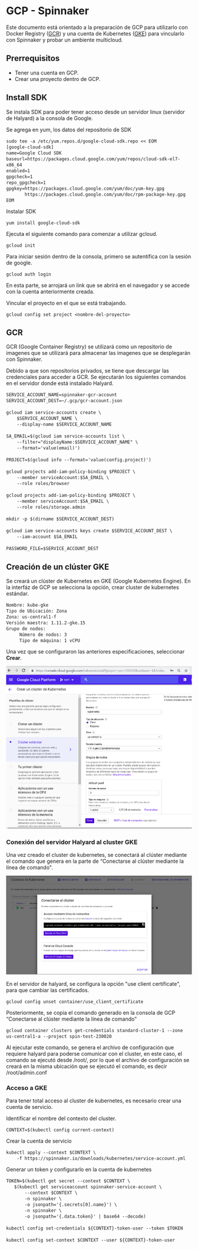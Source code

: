 # GCP  - Spinnaker

Este documento está orientado a la preparación de GCP para utilizarlo con Docker Registry ([GCR](#id1)) y una cuenta de Kubernetes ([GKE](#id2)) para vincularlo con Spinnaker y probar un ambiente multicloud.

## Prerrequisitos 
- Tener una cuenta en GCP.
- Crear una proyecto dentro de GCP.

## Install SDK 
Se instala SDK para poder tener acceso desde un servidor linux (servidor de Halyard) a la consola de Google.

Se agrega en yum, los datos del repositorio de SDK
```
sudo tee -a /etc/yum.repos.d/google-cloud-sdk.repo << EOM
[google-cloud-sdk]
name=Google Cloud SDK
baseurl=https://packages.cloud.google.com/yum/repos/cloud-sdk-el7-x86_64
enabled=1
gpgcheck=1
repo_gpgcheck=1
gpgkey=https://packages.cloud.google.com/yum/doc/yum-key.gpg
       https://packages.cloud.google.com/yum/doc/rpm-package-key.gpg
EOM     
```
Instalar SDK
```
yum install google-cloud-sdk 
```
Ejecuta el siguiente comando para comenzar a utilizar gcloud. 
```
gcloud init   
```
Para iniciar sesión dentro de la consola, primero se autentifica con la sesión de google. 
```
gcloud auth login    
```
En esta parte, se arrojará un link que se abrirá en el navegador y se accede con la cuenta anteriormente creada. 

Vincular el proyecto en el que se está trabajando.
```
gcloud config set project <nombre-del-proyecto>
```
<div id='id1' />

## GCR 

GCR (Google Container Registry) se utilizará como un repositorio de imagenes que se utilizará para almacenar las imagenes que se desplegarán con Spinnaker. 

Debido a que son repositorios privados, se tiene que descargar las credenciales para acceder a GCR.
Se ejecutarán los siguientes comandos en el servidor donde está instalado Halyard.
```
SERVICE_ACCOUNT_NAME=spinnaker-gcr-account
SERVICE_ACCOUNT_DEST=~/.gcp/gcr-account.json

gcloud iam service-accounts create \
    $SERVICE_ACCOUNT_NAME \
    --display-name $SERVICE_ACCOUNT_NAME

SA_EMAIL=$(gcloud iam service-accounts list \
    --filter="displayName:$SERVICE_ACCOUNT_NAME" \
    --format='value(email)')

PROJECT=$(gcloud info --format='value(config.project)')

gcloud projects add-iam-policy-binding $PROJECT \
    --member serviceAccount:$SA_EMAIL \
    --role roles/browser

gcloud projects add-iam-policy-binding $PROJECT \
    --member serviceAccount:$SA_EMAIL \
    --role roles/storage.admin

mkdir -p $(dirname $SERVICE_ACCOUNT_DEST)

gcloud iam service-accounts keys create $SERVICE_ACCOUNT_DEST \
    --iam-account $SA_EMAIL

PASSWORD_FILE=$SERVICE_ACCOUNT_DEST
```
<div id='id2' />

## Creación de un clúster GKE 
Se creará un clúster de Kubernetes en GKE (Google Kubernetes Engine).
En la interfáz de GCP se selecciona la opción, crear cluster de kubernetes estándar. 
```
Nombre: kube-gke
Tipo de Ubicación: Zona 
Zona: us-central1-f
Versión maestra: 1.11.2-gke.15
Grupo de nodos: 
     Número de nodos: 3
     Tipo de máquina: 1 vCPU
```
Una vez que se configuraron las anteriores especificaciones, seleccionar **Crear**. 

![GKE-create](https://raw.githubusercontent.com/VerMunoz/OpenCloud/master/images/gke-createcluster.png)

### Conexión del servidor Halyard al cluster GKE
Una vez creado el cluster de kubernetes, se conectará al clúster mediante el comando que genera en la parte de “Conectarse al clúster mediante la línea de comando". 

![GKE-create](https://raw.githubusercontent.com/VerMunoz/OpenCloud/master/images/gke-connectcluster.png)

En el servidor de halyard, se configura la opción "use client certificate", para que cambiar las certificados.
```
gcloud config unset container/use_client_certificate
```
Posteriormente, se copia el comando generado en la consola de GCP “Conectarse al clúster mediante la línea de comando"
```
gcloud container clusters get-credentials standard-cluster-1 --zone us-central1-a --project spin-test-230020 
```
Al ejecutar este comando, se genera el archivo de configuración que requiere halyard para poderse comunicar con el cluster, en este caso, el comando se ejecutó desde /root/, por lo que el archivo de configuración se creará en la misma ubicación que se ejecutó el comando, es decir /root/admin.conf

### Acceso a GKE 
Para tener total acceso al cluster de kubernetes, es necesario crear una cuenta de servicio.

Identificar el nombre del contexto del cluster. 
```
CONTEXT=$(kubectl config current-context)
```
Crear la cuenta de servicio 
```
kubectl apply --context $CONTEXT \
    -f https://spinnaker.io/downloads/kubernetes/service-account.yml
```
Generar un token y configurarlo en la cuenta de kubernetes 
```
TOKEN=$(kubectl get secret --context $CONTEXT \
   $(kubectl get serviceaccount spinnaker-service-account \
       --context $CONTEXT \
       -n spinnaker \
       -o jsonpath='{.secrets[0].name}') \
       -n spinnaker \
       -o jsonpath='{.data.token}' | base64 --decode)

kubectl config set-credentials ${CONTEXT}-token-user --token $TOKEN

kubectl config set-context $CONTEXT --user ${CONTEXT}-token-user
```



